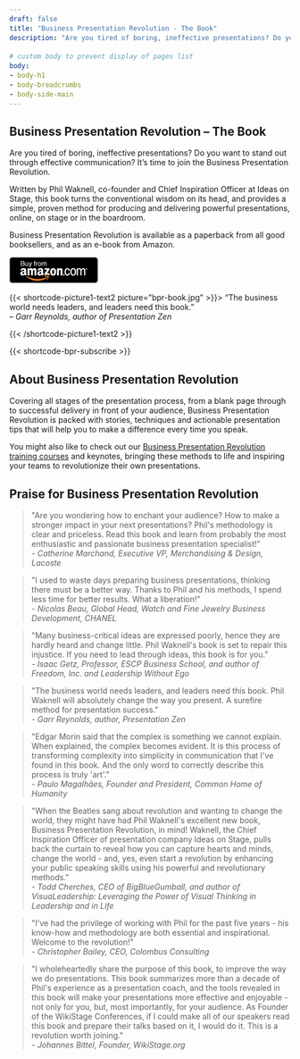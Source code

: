 ```yaml
---
draft: false
title: "Business Presentation Revolution - The Book"
description: "Are you tired of boring, ineffective presentations? Do you want to stand out through effective communication? Discover the Business Presentation Revolution book."

# custom body to prevent display of pages list
body:
- body-h1
- body-breadcrumbs
- body-side-main
---
```


## Business Presentation Revolution – The Book

Are you tired of boring, ineffective presentations? Do you want to stand out through effective communication? It’s time to join the Business Presentation Revolution.

Written by Phil Waknell, co-founder and Chief Inspiration Officer at Ideas on Stage, this book turns the conventional wisdom on its head, and provides a simple, proven method for producing and delivering powerful presentations, online, on stage or in the boardroom.

Business Presentation Revolution is available as a paperback from all good booksellers, and as an e-book from Amazon.

<a href="https://www.amazon.com/Business-Presentation-Revolution-Inspire-Action/dp/1781336091/" target="_blank"><img src="amazon-button.png" /></a>


{{< shortcode-picture1-text2 picture="bpr-book.jpg" >}}> “The business world needs leaders, and leaders need this book.” <br /><i>– Garr Reynolds, author of Presentation Zen</i>

{{< /shortcode-picture1-text2 >}}

{{< shortcode-bpr-subscribe >}}


## About Business Presentation Revolution

Covering all stages of the presentation process, from a blank page through to successful delivery in front of your audience, Business Presentation Revolution is packed with stories, techniques and actionable presentation tips that will help you to make a difference every time you speak.

You might also like to check out our [Business Presentation Revolution training courses](https://www.ideasonstage.com/presentations-training/the-business-presentation-revolution/) and keynotes, bringing these methods to life and inspiring your teams to revolutionize their own presentations.

## Praise for Business Presentation Revolution

> "Are you wondering how to enchant your audience? How to make a stronger impact in your next presentations? Phil's methodology is clear and priceless.
Read this book and learn from probably the most enthusiastic and passionate business presentation specialist!" 
<br /><i>- Catherine Marchand, Executive VP, Merchandising & Design, Lacoste</i>

> "I used to waste days preparing business presentations, thinking there must be a better way. Thanks to Phil and his methods, I spend less time for better results. What a liberation!" 
<br /><i>- Nicolas Beau, Global Head, Watch and Fine Jewelry Business Development, CHANEL</i>

> "Many business-critical ideas are expressed poorly, hence they are hardly heard and change little. Phil Waknell's book is set to repair this injustice. If you need to lead through ideas, this book is for you." 
<br /><i>- Isaac Getz, Professor, ESCP Business School, and author of Freedom, Inc. and Leadership Without Ego</i>

> "The business world needs leaders, and leaders need this book. Phil Waknell will absolutely change the way you present. A surefire method for presentation success." 
<br /><i>- Garr Reynolds, author, Presentation Zen</i>

> "Edgar Morin said that the complex is something we cannot explain. When explained, the complex becomes evident. It is this process of transforming complexity into simplicity in communication that I've found in this book. And the only word to correctly describe this process is truly 'art'." 
<br /><i>- Paulo Magalhães, Founder and President, Common Home of Humanity</i>

> "When the Beatles sang about revolution and wanting to change the world, they might have had Phil Waknell's excellent new book, Business Presentation Revolution, in mind! Waknell, the Chief Inspiration Officer of presentation company Ideas on Stage, pulls back the curtain to reveal how you can capture hearts and minds, change the world - and, yes, even start a revolution by enhancing your public speaking skills using his powerful and revolutionary methods." 
<br /><i>- Todd Cherches, CEO of BigBlueGumball, and author of VisuaLeadership: Leveraging the Power of Visual Thinking in Leadership and in Life</i>

> "I've had the privilege of working with Phil for the past five years - his know-how and methodology are both essential and inspirational. Welcome to the revolution!" 
<br /><i>- Christopher Bailey, CEO, Colombus Consulting</i>

> "I wholeheartedly share the purpose of this book, to improve the way we do presentations. This book summarizes more than a decade of Phil's experience as a presentation coach, and the tools revealed in this book will make your presentations more effective and enjoyable - not only for you, but, most importantly, for your audience. As Founder of the WikiStage Conferences, if I could make all of our speakers read this book and prepare their talks based on it, I would do it. This is a revolution worth joining." 
<br /><i>- Johannes Bittel, Founder, WikiStage.org</i>
